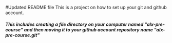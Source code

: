 ﻿#Updated README file This is a project on how to set up your git and github account.


##### This includes creating a file directory on your computer named "alx-pre-course" and then moving it to your github account repository name "alx-pre-course.git"
